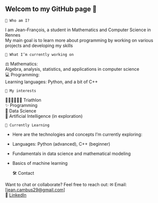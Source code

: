## Welcom to my GitHub page 👋


    🌟 Who am I?  
    
I am Jean-François, a student in Mathematics and Computer Science in Rennes  
My main goal is to learn more about programming by working on various projects and developing my skills  


    🔧 What I’m currently working on  
    
   ⚖️ Mathematics:   
Algebra, analysis, statistics, and applications in computer science  
   💻 Programming:  
Learning languages: Python, and a bit of C++ 

    🎨 My interests
    
🏊‍♂️🏃‍♂️🚴‍♂️ Triathlon  
✨ Programming  
🔬 Data Science  
🚀 Artificial Intelligence (in exploration)  

    🔄 Currently Learning  
    
- Here are the technologies and concepts I’m currently exploring:  
- Languages: Python (advanced), C++ (beginner)  
- Fundamentals in data science and mathematical modeling  
- Basics of machine learning  

    🛠️ Contact

Want to chat or collaborate? Feel free to reach out:
✉ Email: [jean.cambus29@gmail.com]  
🔗 [LinkedIn](www.linkedin.com/in/jean-françois-cambus-4b760320b)  

